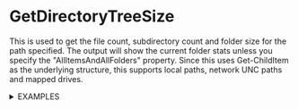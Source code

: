 # GetDirectoryTreeSize
This is used to get the file count, subdirectory count and folder size for the path specified. The output will show the current folder stats unless you specify the "AllItemsAndAllFolders" property. Since this uses Get-ChildItem as the underlying structure, this supports local paths, network UNC paths and mapped drives.

<details>
 <summary>
EXAMPLES
</summary>
        Get-DirectoryTreeSize -Path C:\Temp\ -Attrib a,h,d -AllItemsAndAllFolders

|TotalFolderSize | TotalFileCount | Path     |   TotalDirectoryCount |
| :------------- | :------------- | :------- | :-------------------- |
|`258,68Mb`        | `30`             | `C:\Temp\` | `15`                    |

-----------------
 Get-DirectoryTreeSize -Path C:\Temp\ -Attrib a,h,s | select path,directorycount,filecount,foldersize
    
|Path   |  DirectoryCount | FileCount |FolderSize|
| :------------- | :------------- | :------- | :-------------------- |
|C:\Temp\        |      1        |30 |258,68Mb |

-----------------
        Get-DirectoryTreeSize -Path C:\Temp\ -Attrib a,h,d -Recurse | select path,directorycount,filecount,foldersize
    
 |       Path     | DirectoryCount | FileCount | FolderSize        |
| :------------- | :------------- | :------- | :-------------------- |
| C:\Temp\                         |              14 |       30 | 258,68Mb |
| .\2020                           |               4 |        1 | 6,13Kb |
| .\DataportDCSNuGet               |               1 |        0 | Empty |
| .\GetProcess                     |               0 |        3 | 2,77Kb |
| .\Jahres-CD-2017                 |               2 |        4 | 10,21Kb |
| .\Jahres-CD-2018                 |               2 |        4 | 10,21Kb |
| .\Jahres-CD-2019                 |               2 |        4 | 10,21Kb |
| .\MeinModuleProjekt              |               6 |        4 | 6,58Kb |
| .\MikePoshScripts                |               3 |       10 | 609,82Kb |
| .\PolicyAnalyzer                 |               1 |       14 | 13,38Mb |
| .\PSFramework                    |               1 |        0 | Empty |
| .\PSModuleDevelopment            |               1 |        0 | Empty |
| .\string                         |               1 |        0 | Empty |
| .\Windows_10_VDI_Optimize-master |               6 |        5 | 41,61Kb |
| .\WinSCP_FTP                     |               1 |        0 | Empty |
| .\WinSCP_FTP.1.0.0               |               2 |        0 | Empty |
| .\2020\oaads_images              |               0 |        7 | 444,58Kb |
</details>
